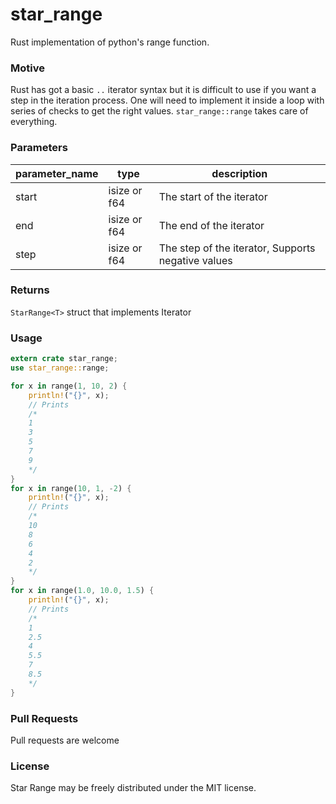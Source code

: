 
# star_range

  Rust implementation of python's range function.

### Motive

Rust has got a basic ``..`` iterator syntax but it is difficult to use if you want a step in the iteration process. One will need to implement it inside a loop with series of checks to get the right values. ``star_range::range`` takes care of everything.

### Parameters

|parameter_name|type|description
|--|--|--|
| start | isize  or  f64 | The start of the iterator
| end | isize  or  f64 | The end of the iterator
| step | isize  or  f64 | The step of the iterator, Supports negative values


### Returns 

``StarRange<T>`` struct that implements Iterator

### Usage 
```rust
extern crate star_range;
use star_range::range;

for x in range(1, 10, 2) {
	println!("{}", x); 
	// Prints
	/*
	1
	3
	5
	7
	9
	*/
}
for x in range(10, 1, -2) {
	println!("{}", x); 
	// Prints
	/*
	10
    8
    6
    4
    2
	*/
}
for x in range(1.0, 10.0, 1.5) {
	println!("{}", x); 
	// Prints
	/*
	1
    2.5
    4
    5.5
    7
    8.5
	*/
}


```


### Pull Requests

  

Pull requests are welcome

  

### License

  

Star Range may be freely distributed under the MIT license.